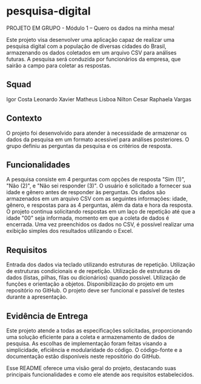 # pesquisa-digital
PROJETO EM GRUPO - Módulo 1 – Quero os dados na minha mesa!

Este projeto visa desenvolver uma aplicação capaz de realizar uma pesquisa digital com a população de diversas cidades do Brasil, armazenando os dados coletados em um arquivo CSV para análises futuras. A pesquisa será conduzida por funcionários da empresa, que sairão a campo para coletar as respostas.

## Squad

Igor Costa
Leonardo Xavier
Matheus Lisboa
Nilton Cesar
Raphaela Vargas

## Contexto

O projeto foi desenvolvido para atender à necessidade de armazenar os dados da pesquisa em um formato acessível para análises posteriores. O grupo definiu as perguntas da pesquisa e os critérios de resposta.

## Funcionalidades

A pesquisa consiste em 4 perguntas com opções de resposta "Sim (1)", "Não (2)", e "Não sei responder (3)".
O usuário é solicitado a fornecer sua idade e gênero antes de responder às perguntas.
Os dados são armazenados em um arquivo CSV com as seguintes informações: idade, gênero, e respostas para as 4 perguntas, além da data e hora da resposta.
O projeto continua solicitando respostas em um laço de repetição até que a idade "00" seja informada, momento em que a coleta de dados é encerrada.
Uma vez preenchidos os dados no CSV, é possível realizar uma exibição simples dos resultados utilizando o Excel.

## Requisitos

Entrada dos dados via teclado utilizando estruturas de repetição.
Utilização de estruturas condicionais e de repetição.
Utilização de estruturas de dados (listas, pilhas, filas ou dicionários) quando possível.
Utilização de funções e orientação a objetos.
Disponibilização do projeto em um repositório no GitHub.
O projeto deve ser funcional e passível de testes durante a apresentação.

## Evidência de Entrega

Este projeto atende a todas as especificações solicitadas, proporcionando uma solução eficiente para a coleta e armazenamento de dados de pesquisa. As escolhas de implementação foram feitas visando a simplicidade, eficiência e modularidade do código. O código-fonte e a documentação estão disponíveis neste repositório do GitHub.

Esse README oferece uma visão geral do projeto, destacando suas principais funcionalidades e como ele atende aos requisitos estabelecidos.

